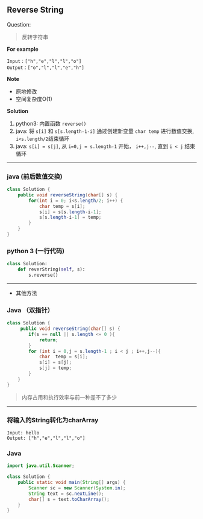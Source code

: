 ## Reverse String

Question:

> 反转字符串

**For example**
```
Input：["h","e","l","l","o"]
Output：["o","l","l","e","h"]
```
**Note**
* 原地修改
* 空间复杂度O(1)

**Solution**
1. python3: 内置函数 `reverse()`
2. java: 将 `s[i]` 和 `s[s.length-1-i]` 通过创建新变量 `char temp` 进行数值交换, `i<s.length/2`结束循环
3. java: `s[i] = s[j]`, 从 `i=0,j = s.length-1` 开始， `i++,j--`, 直到 `i < j` 结束循环


* * *
### java (前后数值交换)
```java
class Solution {
    public void reverseString(char[] s) {
        for(int i = 0; i<s.length/2; i++) {
            char temp = s[i];
            s[i] = s[s.length-i-1];
            s[s.length-i-1] = temp;
        }
    }
}
```
### python 3 (一行代码)
```python
class Solution:
    def reverString(self, s):
        s.reverse()
```
* * *
* 其他方法
### Java （双指针）
```java
class Solution {
     public void reverseString(char[] s) {
        if(s == null || s.length <= 0 ){
            return;
        }
        for (int i = 0,j = s.length-1 ; i < j ; i++,j--){
            char  temp = s[i];
            s[i] = s[j];
            s[j] = temp;
        }
    }
}
```
> 内存占用和执行效率与前一种差不了多少
* * *
### 将输入的String转化为charArray
```
Input: hello
Output: ["h","e","l","l","o"]
```
### Java
```java
import java.util.Scanner;

class Solution {
    public static void main(String[] args) {
        Scanner sc = new Scanner(System.in);
        String text = sc.nextLine();
        char[] s = text.toCharArray();
    }
}
```

